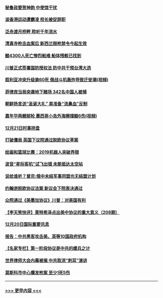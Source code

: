 #### [秘鲁政要贺神韵 中使馆干扰](../pages/prog202/a102734954.md?t=12220833) 
#### [谈香港运动遭霸凌 校长被促辞职](../pages/prog202/a102734865.md?t=12220833) 
#### [泛舟渡月桥畔 聆听千年流水](../pages/prog202/a102734863.md?t=12220833) 
#### [清真寺枪击血案后 新西兰限枪禁令今起生效](../pages/prog202/a102734655.md?t=12220833) 
#### [酿4300人死亡惨烈船难 船体残骸已找到](../pages/prog202/a102734585.md?t=12220833) 
#### [川普正式签署国防授权法 防中共干预台湾大选](../pages/prog202/a102734587.md?t=12220833) 
#### [叙利亚冲突升级逾60死 俄战斗机轰炸导致迁徙潮(视频)](../pages/prog202/a102734403.md?t=12220833) 
#### [菲律宾当局突袭地下赌场 342名中国人被捕](../pages/prog202/a102734392.md?t=12220833) 
#### [朝鲜扬言送“圣诞大礼” 美准备“流鼻血”反制](../pages/prog202/a102734387.md?t=12220833) 
#### [嘉年华两艘邮轮 墨西哥小岛外海擦撞酿6伤(视频)](../pages/prog202/a102734357.md?t=12220833) 
#### [12月21日时事拼盘](../pages/prog202/a102734213.md?t=12220833) 
#### [打破僵局 英国下议院通过脱欧协议草案](../pages/prog202/a102734197.md?t=12220833) 
#### [绘画和篮球比赛：2019机器人突破界限](../pages/prog202/a102734175.md?t=12220833) 
#### [波音“星际客机”试飞出错 未能抵达太空站](../pages/prog202/a102734149.md?t=12220833) 
#### [说给谁听？普京:俄中未结军事同盟也无结盟计划](../pages/prog202/a102734128.md?t=12220833) 
#### [约翰逊脱欧协议法案 新议会下院表决通过](../pages/prog202/a102734008.md?t=12220833) 
#### [众院通过《美墨加协议》川普：对美国有利](../pages/prog202/a102733996.md?t=12220833) 
#### [【李天笑快评】莱特希泽点出美中协议的重大意义（208期）](../pages/prog202/a102733955.md?t=12220833) 
#### [12月20日国际重要讯息](../pages/prog202/a102733811.md?t=12220833) 
#### [报告：中共黑客攻击美、英等10国政府机构](../pages/prog202/a102733695.md?t=12220833) 
#### [【名家专栏】第一阶段协议是中共的缓兵之计](../pages/prog202/a102733104.md?t=12220833) 
#### [世界律师大会内幕被揭 中共取消“刺耳”演讲](../pages/prog202/a102733621.md?t=12220833) 
#### [莫斯科市中心爆发枪案 至少1死5伤](../pages/prog202/a102733367.md?t=12220833) 

----
#### [ >>> 更早内容 <<< ](../indexes/prog202-earlier.md)
